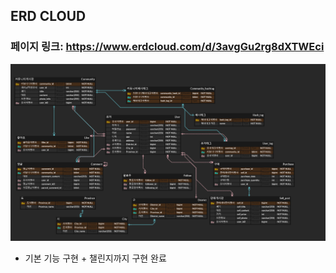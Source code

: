 ## ERD CLOUD

### 페이지 링크: https://www.erdcloud.com/d/3avgGu2rg8dXTWEci

![ERD Diagram](./ERD.png)


- 기본 기능 구현 + 챌린지까지 구현 완료